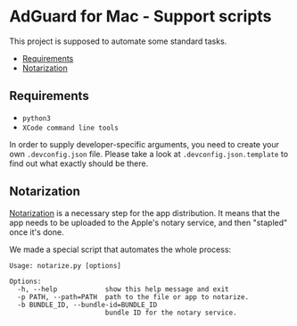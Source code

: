 # AdGuard for Mac - Support scripts

This project is supposed to automate some standard tasks.

- [Requirements](#requirements)
- [Notarization](#notarization)

## <a id="requirements"></a> Requirements

- `python3`
- `XCode command line tools`

In order to supply developer-specific arguments, you need to create your own `.devconfig.json` file.
Please take a look at `.devconfig.json.template` to find out what exactly should be there.

## <a id="notarization"></a> Notarization

[Notarization](https://developer.apple.com/documentation/security/notarizing_your_app_before_distribution) is a necessary step for the app distribution. It means that the app needs to be uploaded to the Apple's notary service, and then "stapled" once it's done.

We made a special script that automates the whole process:

```
Usage: notarize.py [options]

Options:
  -h, --help            show this help message and exit
  -p PATH, --path=PATH  path to the file or app to notarize.
  -b BUNDLE_ID, --bundle-id=BUNDLE_ID
                        bundle ID for the notary service.
```
